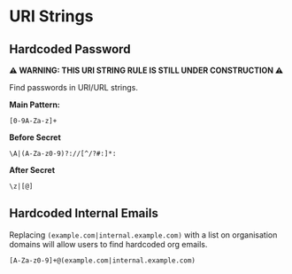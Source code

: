 # URI Strings

## Hardcoded Password

**⚠️ WARNING: THIS URI STRING RULE IS STILL UNDER CONSTRUCTION ⚠️**

Find passwords in URI/URL strings.

**Main Pattern:**

```
[0-9A-Za-z]+
```

**Before Secret**

```
\A|(A-Za-z0-9)?://[^/?#:]*:
```

**After Secret**

```
\z|[@]
```

## Hardcoded Internal Emails

Replacing `(example.com|internal.example.com)` with a list on organisation domains will allow users to find hardcoded org emails.

```
[A-Za-z0-9]+@(example.com|internal.example.com)
```
